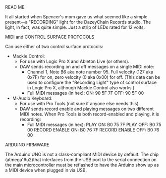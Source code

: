 READ ME

It all started when Spencer's mom gave us what seemed like a simple present—a "RECORDING" light for the DazeyChain Records studio. The light, in fact, was quite simple. Just a strip of LEDs rated for 12 volts.

MIDI and CONTROL SURFACE PROTOCOLS

Can use either of two control surface protocols:
- Mackie Control:
	- For use with Logic Pro X and Ableton Live (or others).
	- DAW sends recording on and off messages on a single MIDI note:
		- Channel 1, Note B6 aka note number 95. Full velocity (127 aka 0x7F) for on, zero velocity (0 aka 0x00) for off. (This data can be used to configure the "Recording Light" type of control surface in Logic Pro X, although Mackie Control also works.)
		- Full MIDI messages (in hex):
			ON:					90 5F 7F
			OFF:				90 5F 00
- M-Audio Keyboard:
	- For use with Pro Tools (not sure if anyone else needs this).
	- DAW sends record enable and playing messages on two different MIDI notes. When Pro Tools is both record-enabled and playing, it is recording:
		- Full MIDI messages (in hex):
			PLAY ON: 			B0 75 7F
			PLAY OFF:			B0 75 00
			RECORD ENABLE ON:	B0 76 7F
			RECORD ENABLE OFF:	B0 76 00

ARDUINO FIRMWARE

The Arduino UNO is not a class-compliant MIDI device by default. The chip (atmega16u2)that interfaces from the USB port to the serial connection on the main microcontroller must be reflashed to have the Arduino show up as a MIDI device when plugged in via USB.